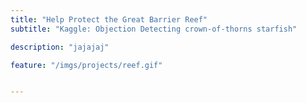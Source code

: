 ```yaml
---
title: "Help Protect the Great Barrier Reef"
subtitle: "Kaggle: Objection Detecting crown-of-thorns starfish"

description: "jajajaj"

feature: "/imgs/projects/reef.gif"


---
```


